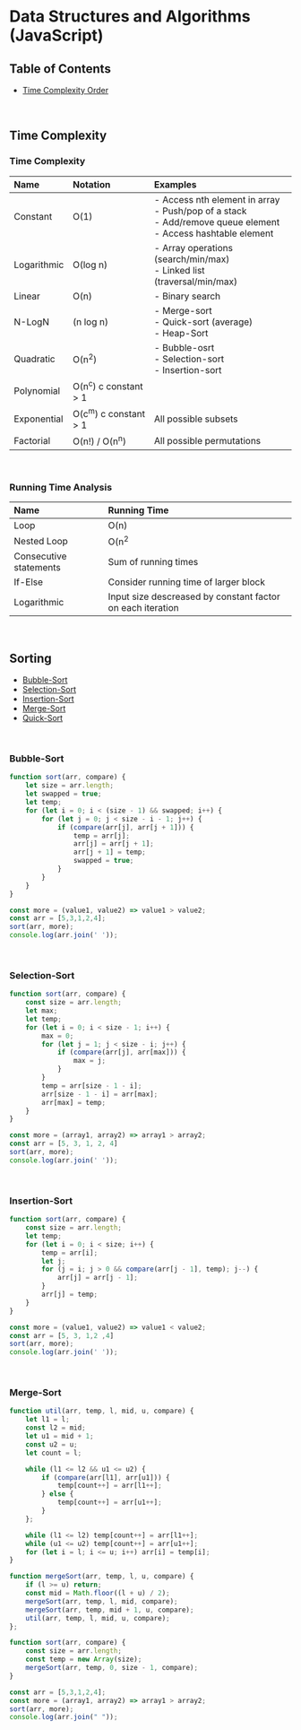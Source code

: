 # Data Structures and Algorithms (JavaScript)

## Table of Contents

- [Time Complexity Order](https://github.com/georgemarklow/georgemarklow/blob/main/notes/data-structures-and-algorithms.md#time-complexity)

<br/>

## Time Complexity

### Time Complexity

| Name   |      Notation      | Examples |
|:----------|:-------------|:-------------|
| Constant | O(1)  | - Access nth element in array<br>- Push/pop of a stack<br>- Add/remove queue element<br>- Access hashtable element   |
| Logarithmic |  O(log n)     | - Array operations (search/min/max)<br>- Linked list (traversal/min/max)  |
| Linear | O(n) | - Binary search |
| N-LogN | (n log n) | - Merge-sort<br>- Quick-sort (average)<br>- Heap-Sort  |
| Quadratic | O(n<sup>2</sup>) |- Bubble-osrt<br>- Selection-sort<br>- Insertion-sort|
| Polynomial | O(n<sup>c</sup>) c constant > 1 ||
| Exponential | O(c<sup>m</sup>) c constant > 1 | All possible subsets |
| Factorial | O(n!) / O(n<sup>n</sup>) | All possible permutations |

<br/>

### Running Time Analysis

| Name   |      Running Time  |
|:----------|:-------------|
| Loop  | O(n) |
| Nested Loop | O(n<sup>2</sup> |
| Consecutive statements | Sum of running times |
| If-Else | Consider running time of larger block |
| Logarithmic | Input size descreased by constant factor on each iteration |

<br/>

## Sorting

- [Bubble-Sort](https://github.com/georgemarklow/georgemarklow/blob/main/notes/data-structures-and-algorithms.md#bubble-sort)
- [Selection-Sort](https://github.com/georgemarklow/georgemarklow/blob/main/notes/data-structures-and-algorithms.md#selection-sort)
- [Insertion-Sort](https://github.com/georgemarklow/georgemarklow/blob/main/notes/data-structures-and-algorithms.md#insertion-sort)
- [Merge-Sort](https://github.com/georgemarklow/georgemarklow/blob/main/notes/data-structures-and-algorithms.md#merge-sort)
- [Quick-Sort]()


<br/>

### Bubble-Sort

```javascript
function sort(arr, compare) {
    let size = arr.length;
    let swapped = true;
    let temp;
    for (let i = 0; i < (size - 1) && swapped; i++) {
        for (let j = 0; j < size - i - 1; j++) {
            if (compare(arr[j], arr[j + 1])) {
                temp = arr[j];
                arr[j] = arr[j + 1];
                arr[j + 1] = temp;
                swapped = true;
            }
        }
    }
}

const more = (value1, value2) => value1 > value2;
const arr = [5,3,1,2,4];
sort(arr, more);
console.log(arr.join(' '));
```

<br/>

### Selection-Sort

```javascript
function sort(arr, compare) {
    const size = arr.length;
    let max;
    let temp;
    for (let i = 0; i < size - 1; i++) {
        max = 0;
        for (let j = 1; j < size - i; j++) {
            if (compare(arr[j], arr[max])) {
                max = j;
            }
        }
        temp = arr[size - 1 - i];
        arr[size - 1 - i] = arr[max];
        arr[max] = temp;
    }
}

const more = (array1, array2) => array1 > array2;
const arr = [5, 3, 1, 2, 4]
sort(arr, more);
console.log(arr.join(' '));
```

<br/>

### Insertion-Sort

```javascript
function sort(arr, compare) {
    const size = arr.length;
    let temp;
    for (let i = 0; i < size; i++) {
        temp = arr[i];
        let j;
        for (j = i; j > 0 && compare(arr[j - 1], temp); j--) {
            arr[j] = arr[j - 1];
        }
        arr[j] = temp;
    }
}

const more = (value1, value2) => value1 < value2;
const arr = [5, 3, 1,2 ,4]
sort(arr, more);
console.log(arr.join(' '));
```

<br/>

### Merge-Sort

```javascript
function util(arr, temp, l, mid, u, compare) {
    let l1 = l;
    const l2 = mid;
    let u1 = mid + 1;
    const u2 = u;
    let count = l;

    while (l1 <= l2 && u1 <= u2) {
        if (compare(arr[l1], arr[u1])) {
            temp[count++] = arr[l1++];
        } else {
            temp[count++] = arr[u1++];
        }
    };

    while (l1 <= l2) temp[count++] = arr[l1++];
    while (u1 <= u2) temp[count++] = arr[u1++];
    for (let i = l; i <= u; i++) arr[i] = temp[i];
}

function mergeSort(arr, temp, l, u, compare) {
    if (l >= u) return;
    const mid = Math.floor((l + u) / 2);
    mergeSort(arr, temp, l, mid, compare);
    mergeSort(arr, temp, mid + 1, u, compare);
    util(arr, temp, l, mid, u, compare);
};

function sort(arr, compare) {
    const size = arr.length;
    const temp = new Array(size);
    mergeSort(arr, temp, 0, size - 1, compare);
}

const arr = [5,3,1,2,4];
const more = (array1, array2) => array1 > array2;
sort(arr, more);
console.log(arr.join(" "));
```
